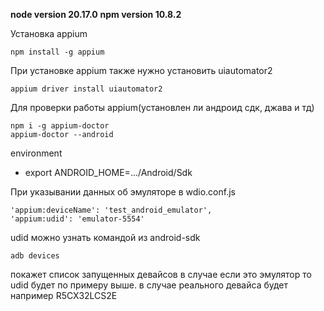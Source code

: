 **node version 20.17.0**
**npm version 10.8.2**


Установка appium
```
npm install -g appium
```

При установке appium также нужно установить uiautomator2 
```
appium driver install uiautomator2
```

Для проверки работы appium(установлен ли андроид сдк, джава и тд) 
```
npm i -g appium-doctor
appium-doctor --android
```

environment
- export ANDROID_HOME=.../Android/Sdk


При указывании данных об эмуляторе в wdio.conf.js
```
'appium:deviceName': 'test_android_emulator',
'appium:udid': 'emulator-5554'
```
udid можно узнать командой из android-sdk
```
adb devices
```
покажет список запущенных девайсов 
в случае если это эмулятор то udid будет по примеру выше. в случае реального девайса будет например R5CX32LCS2E

